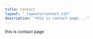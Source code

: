 ```yaml
---
title: Contact
layout: "_layouts/contact.njk"
description: "this is contact page...."
---
```

 this is contact page
 


 